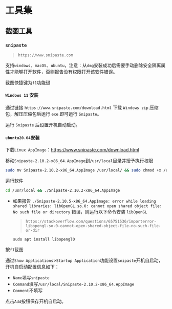 # 工具集



## 截图工具

### `snipaste`

>`https://www.snipaste.com`

支持`windows`、`macOS`、`ubuntu`，注意：从`dmg`安装成功后需要手动删除安全隔离属性才能够打开软件，否则报告没有权限打开该软件错误。

截图快捷键为`f1`功能键



#### `Windows 11` 安装

通过链接 `https://www.snipaste.com/download.html` 下载 `Windows zip` 压缩包，解压压缩包后运行 `exe` 即可运行 `Snipaste`。

运行 `Snipaste` 后设置开机自动启动。



#### `ubuntu20.04`安装

下载`Linux AppImage`：https://www.snipaste.com/download.html

移动`Snipaste-2.10.2-x86_64.AppImage`到`/usr/local`目录并授予执行权限

```bash
sudo mv Snipaste-2.10.2-x86_64.AppImage /usr/local/ && sudo chmod +x /usr/local/Snipaste-2.10.2-x86_64.AppImage
```

运行软件

```bash
cd /usr/local && ./Snipaste-2.10.2-x86_64.AppImage
```

- 如果报告 `./Snipaste-2.10.5-x86_64.AppImage: error while loading shared libraries: libOpenGL.so.0: cannot open shared object file: No such file or directory` 错误，则运行以下命令安装 `libOpenGL`

  >`https://stackoverflow.com/questions/65751536/importerror-libopengl-so-0-cannot-open-shared-object-file-no-such-file-or-dir`

  ```
  sudo apt install libopengl0
  ```

按`f1`截图

通过`Show Applications`>`Startup Application`功能设置`snipaste`开机自启动，开机自启动配置信息如下：

- `Name`填写`snipaste`
- `Command`填写`/usr/local/Snipaste-2.10.2-x86_64.AppImage`
- `Comment`不填写

点击`Add`按钮保存开机自启动。

